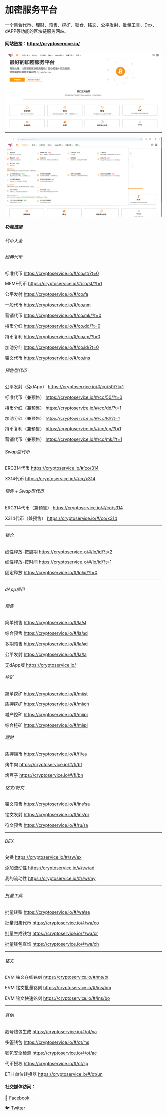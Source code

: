 # 加密服务平台
一个集合代币、理财、预售、挖矿、锁仓、铭文、公平发射、批量工具、Dex、dAPP等功能的区块链服务网站。

#### 网站链接：https://cryptoservice.io/

![image text](https://github.com/crypto2Service/cryptoCli/blob/main/img/web.PNG "web view")

--------------------------------------------------------------------

![image text](https://github.com/crypto2Service/cryptoCli/blob/main/img/token.PNG "web view")

##### 功能链接


###### 代币大全
###### 经典代币
标准代币 https://cryptoservice.io/#/co/st/?t=0  

MEME代币 https://cryptoservice.io/#/co/st/?t=1  

公平发射 https://cryptoservice.io/#/co/fa  

一般代币 https://cryptoservice.io/#/co/nm  

营销代币 https://cryptoservice.io/#/co/mk/?t=0 

持币分红 https://cryptoservice.io/#/co/dd/?t=0  

持币复利 https://cryptoservice.io/#/co/cp/?t=0  

加池分红 https://cryptoservice.io/#/co/ld/?t=0  

铭文代币 https://cryptoservice.io/#/co/ins  

###### 预售型代币
公平发射（免dApp） https://cryptoservice.io/#/co/50/?t=1  

标准代币（兼预售） https://cryptoservice.io/#/co/50/?t=0  

持币分红（兼预售） https://cryptoservice.io/#/co/dd/?t=1  

加池分红（兼预售） https://cryptoservice.io/#/co/ld/?t=1  

持币复利（兼预售） https://cryptoservice.io/#/co/cp/?t=1  

营销代币（兼预售） https://cryptoservice.io/#/co/mk/?t=1  

###### Swap型代币
ERC314代币 https://cryptoservice.io/#/co/314 

X314代币 https://cryptoservice.io/#/co/x314  

###### 预售 + Swap型代币
ERC314代币（兼预售） https://cryptoservice.io/#/co/s314  

X314代币（兼预售） https://cryptoservice.io/#/co/x314  

--------------------------------------------------------------------

###### 锁仓
线性释放-按周期 https://cryptoservice.io/#/lo/id/?t=2 

线性释放-按时间 https://cryptoservice.io/#/lo/id/?t=1 

固定释放 https://cryptoservice.io/#/lo/id/?t=0 

--------------------------------------------------------------------

###### dApp项目

###### 预售
简单预售 https://cryptoservice.io/#/la/st 

综合预售 https://cryptoservice.io/#/la/ad 

多期预售 https://cryptoservice.io/#/la/ad 

公平发射 https://cryptoservice.io/#/la/fa 

无dApp版 https://cryptoservice.io/ 

###### 挖矿
简单挖矿 https://cryptoservice.io/#/mi/st 

质押挖矿 https://cryptoservice.io/#/mi/ch 

减产挖矿 https://cryptoservice.io/#/mi/pr 

综合挖矿 https://cryptoservice.io/#/mi/pl 

###### 理财
质押赚币 https://cryptoservice.io/#/fi/ea 

烤牛肉 https://cryptoservice.io/#/fi/bf 

烤豆子 https://cryptoservice.io/#/fi/bn 

###### 铭文/符文
铭文预售 https://cryptoservice.io/#/ins/sa 

铭文发射 https://cryptoservice.io/#/ins/pr 

符文预售 https://cryptoservice.io/#/ru/sa 

--------------------------------------------------------------------
###### DEX
兑换 https://cryptoservice.io/#/sw/ex 

添加流动性 https://cryptoservice.io/#/sw/ad 

我的流动性 https://cryptoservice.io/#/sw/my 

--------------------------------------------------------------------
###### 批量工具
批量转账 https://cryptoservice.io/#/wa/se 

批量归集代币 https://cryptoservice.io/#/wa/co 

批量生成钱包 https://cryptoservice.io/#/wa/cr 

批量钱包查询 https://cryptoservice.io/#/wa/ch 

--------------------------------------------------------------------

###### 铭文
EVM 铭文在线铭刻 https://cryptoservice.io/#/ins/ol 

EVM 铭文批量铭刻 https://cryptoservice.io/#/ins/bm 

 EVM 铭文快速铭刻 https://cryptoservice.io/#/ins/bo

--------------------------------------------------------------------

###### 其他
靓号钱包生成 https://cryptoservice.io/#/ot/va 

多签钱包 https://cryptoservice.io/#/ot/ms 

钱包安全检测 https://cryptoservice.io/#/ot/ac 

代币授权 https://cryptoservice.io/#/ot/ap 

ETH 单位转换器 https://cryptoservice.io/#/ot/un 





#### 社交媒体访问：
[💬 Facebook](https://www.facebook.com/crypto2service)

[🐦 Twitter](https://x.com/ctypto2service)
